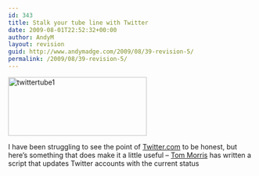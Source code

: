```yaml
---
id: 343
title: Stalk your tube line with Twitter
date: 2009-08-01T22:52:32+00:00
author: AndyM
layout: revision
guid: http://www.andymadge.com/2009/08/39-revision-5/
permalink: /2009/08/39-revision-5/
---
```

<img class="size-full wp-image-150 alignright" title="twittertube1" src="http://www.andymadge.com/blog/wp-content/uploads/twittertube1.gif" alt="twittertube1" width="283" height="120" />

I have been struggling to see the point of <a href="http://www.twitter.com/" target="_blank">Twitter.com</a> to be honest, but here&#8217;s something that does make it a little useful &#8211; <a href="http://tommorris.org/" target="_blank">Tom Morris</a> has written a script that updates Twitter accounts with the current status